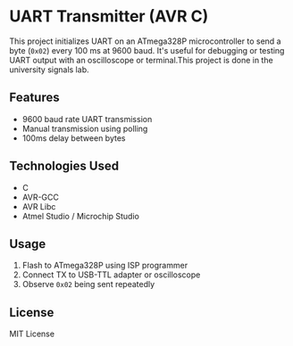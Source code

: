 # UART Transmitter (AVR C)

This project initializes UART on an ATmega328P microcontroller to send a byte (`0x02`) every 100 ms at 9600 baud. It's useful for debugging or testing UART output with an oscilloscope or terminal.This project is done in the university signals lab.

## Features
- 9600 baud rate UART transmission
- Manual transmission using polling
- 100ms delay between bytes

## Technologies Used
- C
- AVR-GCC
- AVR Libc
- Atmel Studio / Microchip Studio

## Usage
1. Flash to ATmega328P using ISP programmer
2. Connect TX to USB-TTL adapter or oscilloscope
3. Observe `0x02` being sent repeatedly

## License
MIT License
